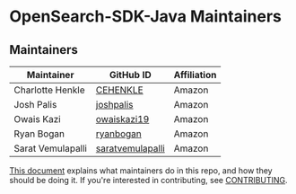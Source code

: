 # OpenSearch-SDK-Java Maintainers

## Maintainers
| Maintainer              | GitHub ID                                               | Affiliation |
| ----------------------- | ------------------------------------------------------- | ----------- |
| Charlotte Henkle        | [CEHENKLE](https://github.com/CEHENKLE)                 | Amazon      |
| Josh Palis              | [joshpalis](https://github.com/joshpalis)               | Amazon      |
| Owais Kazi              | [owaiskazi19](https://github.com/owaiskazi19)           | Amazon      |
| Ryan Bogan              | [ryanbogan](https://github.com/ryanbogan)               | Amazon      |
| Sarat Vemulapalli       | [saratvemulapalli](https://github.com/saratvemulapalli) | Amazon      |


[This document](https://github.com/opensearch-project/.github/blob/main/MAINTAINERS.md) explains what maintainers do in this repo, and how they should be doing it. If you're interested in contributing, see [CONTRIBUTING](CONTRIBUTING.md).
